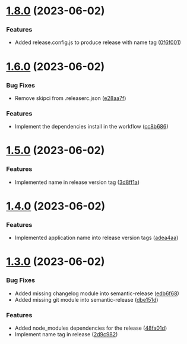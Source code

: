 # [1.8.0](https://github.com/nir3shprabu/gcp-deployment-manager-monorepo/compare/v1.7.0...v1.8.0) (2023-06-02)


### Features

* Added release.config.js to produce release with name tag ([0f6f001](https://github.com/nir3shprabu/gcp-deployment-manager-monorepo/commit/0f6f00177c8231b276c0933b6a69829193a6af54))

# [1.6.0](https://github.com/nir3shprabu/gcp-deployment-manager-monorepo/compare/v1.5.0...v1.6.0) (2023-06-02)


### Bug Fixes

* Remove skipci from .releaserc.json ([e28aa7f](https://github.com/nir3shprabu/gcp-deployment-manager-monorepo/commit/e28aa7f3d3c9caf9e94c3b4c1411528735366066))


### Features

* Implement the dependencies install in the workflow ([cc8b686](https://github.com/nir3shprabu/gcp-deployment-manager-monorepo/commit/cc8b686cd262507d563cfbf6d4b26a1e3cf8c972))

# [1.5.0](https://github.com/nir3shprabu/gcp-deployment-manager-monorepo/compare/v1.4.0...v1.5.0) (2023-06-02)


### Features

* Implemented name in release version tag ([3d8ff1a](https://github.com/nir3shprabu/gcp-deployment-manager-monorepo/commit/3d8ff1a5f072b8d5c8f764a6b81c36ed2ed459a9))

# [1.4.0](https://github.com/nir3shprabu/gcp-deployment-manager-monorepo/compare/v1.3.0...v1.4.0) (2023-06-02)


### Features

* Implemented application name into release version tags ([adea4aa](https://github.com/nir3shprabu/gcp-deployment-manager-monorepo/commit/adea4aa77a2c52e4937586775b264bd77a6d4634))

# [1.3.0](https://github.com/nir3shprabu/gcp-deployment-manager-monorepo/compare/v1.2.0...v1.3.0) (2023-06-02)


### Bug Fixes

* Added missing changelog module into semantic-release ([edb6f68](https://github.com/nir3shprabu/gcp-deployment-manager-monorepo/commit/edb6f68ac6c68cf89ca4719162d963eeb6955454))
* Added missing git module into semantic-release ([dbe151d](https://github.com/nir3shprabu/gcp-deployment-manager-monorepo/commit/dbe151df089b79cee8af7d29a1d27072336aeda6))


### Features

* Added node_modules dependencies for the release ([48fa01d](https://github.com/nir3shprabu/gcp-deployment-manager-monorepo/commit/48fa01db2fab7a273fea3c4596693861220e19c9))
* Implement name tag in release ([2d9c982](https://github.com/nir3shprabu/gcp-deployment-manager-monorepo/commit/2d9c982aafbfa29e85a0cb0a9a073ed572607ae7))
